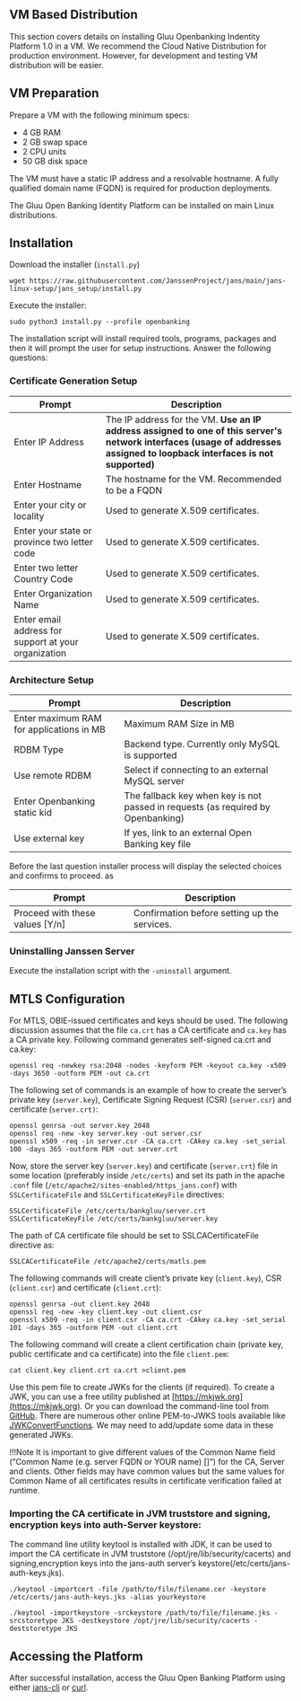 ## VM Based Distribution

This section covers details on installing Gluu Openbanking Indentity Platform 1.0 in a VM. We recommend the Cloud Native Distribution for production environment. However, for development and testing VM distribution will be easier.

## VM Preparation

Prepare a VM with the following minimum specs:

- 4 GB RAM
- 2 GB swap space
- 2 CPU units
- 50 GB disk space

The VM must have a static IP address and a resolvable hostname. A fully qualified domain name (FQDN) is required for production deployments.

The Gluu Open Banking Identity Platform can be installed on main Linux distributions.

## Installation 

Download the installer (`install.py`)
```
wget https://raw.githubusercontent.com/JanssenProject/jans/main/jans-linux-setup/jans_setup/install.py
```
Execute the installer: 
```
sudo python3 install.py --profile openbanking

```

The installation script will install required tools, programs, packages and then it will prompt the user for setup instructions. Answer the following questions:

### Certificate Generation Setup

| Prompt | Description |
| ------ | ----------- |
| Enter IP Address | The IP address for the VM. **Use an IP address assigned to one of this server's network interfaces (usage of addresses assigned to loopback interfaces is not supported)** |
| Enter Hostname | The hostname for the VM. Recommended to be a FQDN |
| Enter your city or locality | Used to generate X.509 certificates. |
| Enter your state or province two letter code | Used to generate X.509 certificates. |
| Enter two letter Country Code | Used to generate X.509 certificates. |
| Enter Organization Name | Used to generate X.509 certificates. |
| Enter email address for support at your organization | Used to generate X.509 certificates.|

### Architecture Setup

| Prompt | Description |
| ---- | --------- |
| Enter maximum RAM for applications in MB | Maximum RAM Size in MB |
| RDBM Type | Backend type. Currently only MySQL is supported |
| Use remote RDBM | Select if connecting to an external MySQL server |
| Enter Openbanking static kid | The fallback key when key is not passed in requests (as required by Openbanking)|
| Use external key | If yes, link to an external Open Banking key file |

Before the last question installer process will display the selected choices and confirms to proceed. as

| Prompt | Description |
| ---- | --------- |
| Proceed with these values [Y/n]| Confirmation before setting up the services. 
 
### Uninstalling Janssen Server

Execute the installation script with the `-uninstall` argument.

## MTLS Configuration

For MTLS, OBIE-issued certificates and keys should be used. The following discussion assumes that the file `ca.crt` has a CA certificate and `ca.key` has a CA private key. 
Following command generates self-signed ca.crt and ca.key: 
```
openssl req -newkey rsa:2048 -nodes -keyform PEM -keyout ca.key -x509 -days 3650 -outform PEM -out ca.crt
```

The following set of commands is an example of how to create the server’s private key (`server.key`), Certificate Signing Request (CSR) (`server.csr`) and certificate (`server.crt)`:

```
openssl genrsa -out server.key 2048
openssl req -new -key server.key -out server.csr
openssl x509 -req -in server.csr -CA ca.crt -CAkey ca.key -set_serial 100 -days 365 -outform PEM -out server.crt
```

Now, store the server key (`server.key`) and certificate (`server.crt`) file in some location (preferably inside `/etc/certs`) and set its path in the apache `.conf` file (`/etc/apache2/sites-enabled/https_jans.conf`) with  `SSLCertificateFile` and  `SSLCertificateKeyFile` directives:

```
SSLCertificateFile /etc/certs/bankgluu/server.crt
SSLCertificateKeyFile /etc/certs/bankgluu/server.key
```

The path of CA certificate file should be set to SSLCACertificateFile directive as:

```
SSLCACertificateFile /etc/apache2/certs/matls.pem    
```

The following commands will create client’s private key (`client.key`), CSR (`client.csr`) and certificate (`client.crt`):

```
openssl genrsa -out client.key 2048
openssl req -new -key client.key -out client.csr
openssl x509 -req -in client.csr -CA ca.crt -CAkey ca.key -set_serial 101 -days 365 -outform PEM -out client.crt
```

The following command will create a client certification chain (private key, public certificate and ca certificate) into the file `client.pem`:

```
cat client.key client.crt ca.crt >client.pem
```

Use this pem file to create JWKs for the clients (if required). To create a JWK, you can use a free utility published at [https://mkjwk.org](https://mkjwk.org). Or you can download the command-line tool from [GitHub](https://github.com/mitreid-connect/json-web-key-generator). There are numerous other online PEM-to-JWKS tools available like [JWKConvertFunctions](https://8gwifi.org/jwkconvertfunctions.jsp). We may need to add/update some data in these generated JWKs.

!!!Note 
    It is important to give different values of the Common Name field (“Common Name (e.g. server FQDN or YOUR name) []”) for the CA, Server and  clients. Other fields may have common values but the same values for Common Name of all certificates results in certificate verification failed at runtime.



### Importing the CA certificate in JVM truststore and signing, encryption keys into auth-Server keystore: 

The command line utility keytool is installed with JDK, it can be used to import the CA certificate in JVM truststore (/opt/jre/lib/security/cacerts) and  signing,encryption keys into the jans-auth server’s keystore(/etc/certs/jans-auth-keys.jks).

```
./keytool -importcert -file /path/to/file/filename.cer -keystore /etc/certs/jans-auth-keys.jks -alias yourkeystore

./keytool -importkeystore -srckeystore /path/to/file/filename.jks -srcstoretype JKS -destkeystore /opt/jre/lib/security/cacerts -deststoretype JKS
```

## Accessing the Platform

After successful installation, access the Gluu Open Banking Platform using either [jans-cli](https://gluu.org/docs/openbanking/jans-cli/) or [curl](https://gluu.org/docs/openbanking/curl/).

